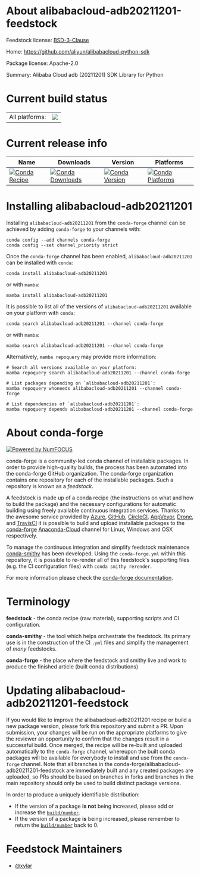 About alibabacloud-adb20211201-feedstock
========================================

Feedstock license: [BSD-3-Clause](https://github.com/conda-forge/alibabacloud-adb20211201-feedstock/blob/main/LICENSE.txt)

Home: https://github.com/aliyun/alibabacloud-python-sdk

Package license: Apache-2.0

Summary: Alibaba Cloud adb (20211201) SDK Library for Python

Current build status
====================


<table><tr><td>All platforms:</td>
    <td>
      <a href="https://dev.azure.com/conda-forge/feedstock-builds/_build/latest?definitionId=19837&branchName=main">
        <img src="https://dev.azure.com/conda-forge/feedstock-builds/_apis/build/status/alibabacloud-adb20211201-feedstock?branchName=main">
      </a>
    </td>
  </tr>
</table>

Current release info
====================

| Name | Downloads | Version | Platforms |
| --- | --- | --- | --- |
| [![Conda Recipe](https://img.shields.io/badge/recipe-alibabacloud--adb20211201-green.svg)](https://anaconda.org/conda-forge/alibabacloud-adb20211201) | [![Conda Downloads](https://img.shields.io/conda/dn/conda-forge/alibabacloud-adb20211201.svg)](https://anaconda.org/conda-forge/alibabacloud-adb20211201) | [![Conda Version](https://img.shields.io/conda/vn/conda-forge/alibabacloud-adb20211201.svg)](https://anaconda.org/conda-forge/alibabacloud-adb20211201) | [![Conda Platforms](https://img.shields.io/conda/pn/conda-forge/alibabacloud-adb20211201.svg)](https://anaconda.org/conda-forge/alibabacloud-adb20211201) |

Installing alibabacloud-adb20211201
===================================

Installing `alibabacloud-adb20211201` from the `conda-forge` channel can be achieved by adding `conda-forge` to your channels with:

```
conda config --add channels conda-forge
conda config --set channel_priority strict
```

Once the `conda-forge` channel has been enabled, `alibabacloud-adb20211201` can be installed with `conda`:

```
conda install alibabacloud-adb20211201
```

or with `mamba`:

```
mamba install alibabacloud-adb20211201
```

It is possible to list all of the versions of `alibabacloud-adb20211201` available on your platform with `conda`:

```
conda search alibabacloud-adb20211201 --channel conda-forge
```

or with `mamba`:

```
mamba search alibabacloud-adb20211201 --channel conda-forge
```

Alternatively, `mamba repoquery` may provide more information:

```
# Search all versions available on your platform:
mamba repoquery search alibabacloud-adb20211201 --channel conda-forge

# List packages depending on `alibabacloud-adb20211201`:
mamba repoquery whoneeds alibabacloud-adb20211201 --channel conda-forge

# List dependencies of `alibabacloud-adb20211201`:
mamba repoquery depends alibabacloud-adb20211201 --channel conda-forge
```


About conda-forge
=================

[![Powered by
NumFOCUS](https://img.shields.io/badge/powered%20by-NumFOCUS-orange.svg?style=flat&colorA=E1523D&colorB=007D8A)](https://numfocus.org)

conda-forge is a community-led conda channel of installable packages.
In order to provide high-quality builds, the process has been automated into the
conda-forge GitHub organization. The conda-forge organization contains one repository
for each of the installable packages. Such a repository is known as a *feedstock*.

A feedstock is made up of a conda recipe (the instructions on what and how to build
the package) and the necessary configurations for automatic building using freely
available continuous integration services. Thanks to the awesome service provided by
[Azure](https://azure.microsoft.com/en-us/services/devops/), [GitHub](https://github.com/),
[CircleCI](https://circleci.com/), [AppVeyor](https://www.appveyor.com/),
[Drone](https://cloud.drone.io/welcome), and [TravisCI](https://travis-ci.com/)
it is possible to build and upload installable packages to the
[conda-forge](https://anaconda.org/conda-forge) [Anaconda-Cloud](https://anaconda.org/)
channel for Linux, Windows and OSX respectively.

To manage the continuous integration and simplify feedstock maintenance
[conda-smithy](https://github.com/conda-forge/conda-smithy) has been developed.
Using the ``conda-forge.yml`` within this repository, it is possible to re-render all of
this feedstock's supporting files (e.g. the CI configuration files) with ``conda smithy rerender``.

For more information please check the [conda-forge documentation](https://conda-forge.org/docs/).

Terminology
===========

**feedstock** - the conda recipe (raw material), supporting scripts and CI configuration.

**conda-smithy** - the tool which helps orchestrate the feedstock.
                   Its primary use is in the construction of the CI ``.yml`` files
                   and simplify the management of *many* feedstocks.

**conda-forge** - the place where the feedstock and smithy live and work to
                  produce the finished article (built conda distributions)


Updating alibabacloud-adb20211201-feedstock
===========================================

If you would like to improve the alibabacloud-adb20211201 recipe or build a new
package version, please fork this repository and submit a PR. Upon submission,
your changes will be run on the appropriate platforms to give the reviewer an
opportunity to confirm that the changes result in a successful build. Once
merged, the recipe will be re-built and uploaded automatically to the
`conda-forge` channel, whereupon the built conda packages will be available for
everybody to install and use from the `conda-forge` channel.
Note that all branches in the conda-forge/alibabacloud-adb20211201-feedstock are
immediately built and any created packages are uploaded, so PRs should be based
on branches in forks and branches in the main repository should only be used to
build distinct package versions.

In order to produce a uniquely identifiable distribution:
 * If the version of a package **is not** being increased, please add or increase
   the [``build/number``](https://docs.conda.io/projects/conda-build/en/latest/resources/define-metadata.html#build-number-and-string).
 * If the version of a package **is** being increased, please remember to return
   the [``build/number``](https://docs.conda.io/projects/conda-build/en/latest/resources/define-metadata.html#build-number-and-string)
   back to 0.

Feedstock Maintainers
=====================

* [@xylar](https://github.com/xylar/)

